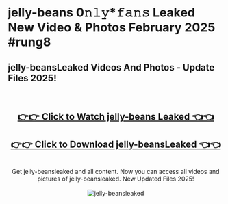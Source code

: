 # jelly-beans 0𝚗𝚕𝚢*𝚏𝚊𝚗𝚜 Leaked New Video & Photos February 2025 #rung8

<h2>jelly-beansLeaked Videos And Photos - Update Files 2025!</h2>
<br>
<div align="center">
<h2><a href="https://mediaupload.pro?title=jelly-beans&ref=11F" rel="nofollow">👉👉 Click to Watch jelly-beans Leaked 👈👈</a></h2>
<h2><a href="https://mediaupload.pro?title=jelly-beans&ref=11F" rel="nofollow">👉👉 Click to Download jelly-beansLeaked 👈👈</a></h2>
<br>
Get jelly-beansleaked and all content. Now you can access all videos and pictures of jelly-beansleaked. New Updated Files 2025!
<br>
<br>
<a href="https://mediaupload.pro?title=jelly-beans&ref=11F" rel="nofollow" data-target="animated-image.originalLink"><img src="https://i.ibb.co/Gkj2r4b/banner.png" alt="jelly-beansleaked" style="max-width: 100%; display: inline-block;" data-target="animated-image.originalImage"></a>
</div>
<br>

